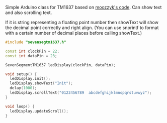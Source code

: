 Simple Arduino class for TM1637 based on [moozzyk's code](https://github.com/moozzyk/TM1637Clock).
Can show text and also scrolling text.

If it is string representing a floating point number then showText will show the decimal
point correctly and right align. (You can use snprintf to format with a certain
number of decimal places before calling showText.)

```c++
#include "sevensegtm1637.h"

const int clockPin = 22;
const int dataPin = 23;

SevenSegmentTM1637 ledDisplay(clockPin, dataPin);

void setup() {
  ledDisplay.init();
  ledDisplay.showText("Init");
  delay(1000);
  ledDisplay.scrollText("0123456789  abcdefghijklmnopqrstuvwyz");
}

void loop() {
  ledDisplay.updateScroll();
}
```
